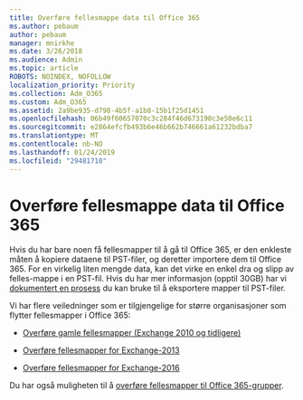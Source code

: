 ```yaml
---
title: Overføre fellesmappe data til Office 365
ms.author: pebaum
author: pebaum
manager: mnirkhe
ms.date: 3/26/2018
ms.audience: Admin
ms.topic: article
ROBOTS: NOINDEX, NOFOLLOW
localization_priority: Priority
ms.collection: Adm_O365
ms.custom: Adm_O365
ms.assetid: 2a9be935-d798-4b5f-a1b8-15b1f25d1451
ms.openlocfilehash: 06b49f60657070c3c284f46d673190c3e50e6c11
ms.sourcegitcommit: e2864efcfb493b6e46b662b746661a61232bdba7
ms.translationtype: MT
ms.contentlocale: nb-NO
ms.lasthandoff: 01/24/2019
ms.locfileid: "29481710"
---
```

# <a name="migrate-public-folder-data-to-office-365"></a>Overføre fellesmappe data til Office 365

Hvis du har bare noen få fellesmapper til å gå til Office 365, er den enkleste måten å kopiere dataene til PST-filer, og deretter importere dem til Office 365. For en virkelig liten mengde data, kan det virke en enkel dra og slipp av felles-mappe i en PST-fil. Hvis du har mer informasjon (opptil 30GB) har vi [dokumentert en prosess](https://technet.microsoft.com/en-us/library/dn874017%28v=exchg.150%29.aspx#PSTMigrate) du kan bruke til å eksportere mapper til PST-filer. 
  
Vi har flere veiledninger som er tilgjengelige for større organisasjoner som flytter fellesmapper i Office 365:
  
- [Overføre gamle fellesmapper (Exchange 2010 og tidligere)](https://technet.microsoft.com/en-us/library/dn874017%28v=exchg.150%29.aspx)
    
- [Overføre fellesmapper for Exchange-2013](https://technet.microsoft.com/en-us/library/mt798260%28v=exchg.150%29.aspx)
    
- [Overføre fellesmapper for Exchange-2016](https://technet.microsoft.com/en-us/library/mt798260%28v=exchg.160%29.aspx)
    
Du har også muligheten til å [overføre fellesmapper til Office 365-grupper](https://technet.microsoft.com/library/mt843872%28v=exchg.150%29.aspx).
  

